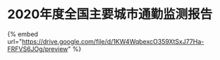 # 2020年度全国主要城市通勤监测报告

{% embed url="https://drive.google.com/file/d/1KW4WqbexcO359XtSxJ77Ha-FRFVS6JOg/preview" %}
